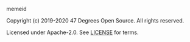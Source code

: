 memeid

Copyright (c) 2019-2020 47 Degrees Open Source. All rights reserved.

Licensed under Apache-2.0. See [LICENSE](LICENSE.md) for terms.